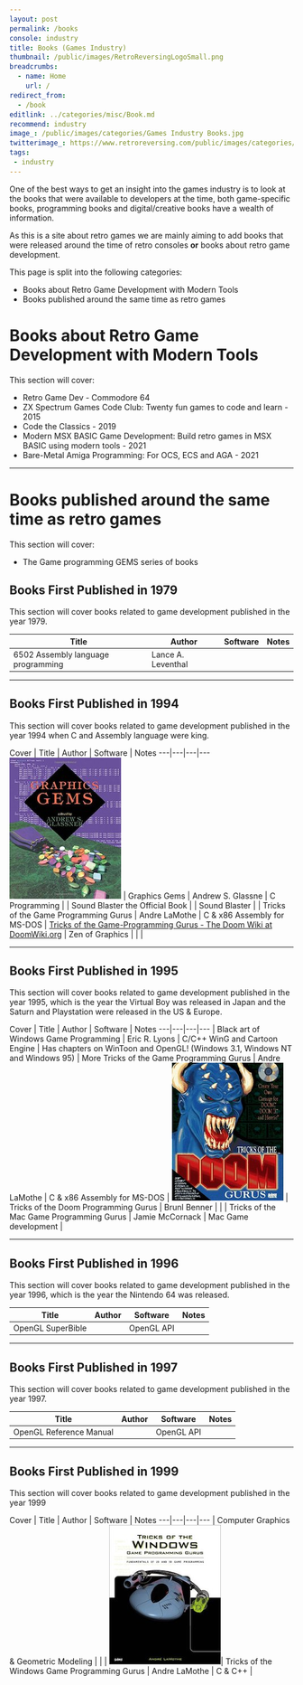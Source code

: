 ```yaml
---
layout: post
permalink: /books
console: industry
title: Books (Games Industry)
thumbnail: /public/images/RetroReversingLogoSmall.png
breadcrumbs:
  - name: Home
    url: /
redirect_from:
  - /book
editlink: ../categories/misc/Book.md
recommend: industry
image_: /public/images/categories/Games Industry Books.jpg
twitterimage_: https://www.retroreversing.com/public/images/categories/Games Industry Books.jpg
tags:
 - industry
---
```


One of the best ways to get an insight into the games industry is to look at the books that were available to developers at the time, both game-specific books, programming books and digital/creative books have a wealth of information.

As this is a site about retro games we are mainly aiming to add books that were released around the time of retro consoles **or** books about retro game development.

This page is split into the following categories:
* Books about Retro Game Development with Modern Tools
* Books published around the same time as retro games

# Books about Retro Game Development with Modern Tools
This section will cover:
* Retro Game Dev - Commodore 64
* ZX Spectrum Games Code Club: Twenty fun games to code and learn - 2015
* Code the Classics - 2019
* Modern MSX BASIC Game Development: Build retro games in MSX BASIC using modern tools - 2021
* Bare-Metal Amiga Programming: For OCS, ECS and AGA - 2021

---
# Books published around the same time as retro games

This section will cover:
* The Game programming GEMS series of books


## Books First Published in 1979
This section will cover books related to game development published in the year 1979.

Title | Author | Software | Notes
---|---|---|---
6502 Assembly language programming | Lance A. Leventhal | | 

---
## Books First Published in 1994
This section will cover books related to game development published in the year 1994 when C and Assembly language were king.

Cover | Title | Author | Software | Notes
---|---|---|---
<img src="/public/images/books/GraphicsGems.jpg" /> | Graphics Gems | Andrew S. Glassne | C Programming | 
| Sound Blaster the Official Book | | Sound Blaster | 
| Tricks of the Game Programming Gurus | Andre LaMothe | C & x86 Assembly for MS-DOS | [Tricks of the Game-Programming Gurus - The Doom Wiki at DoomWiki.org](https://doomwiki.org/wiki/Tricks_of_the_Game-Programming_Gurus)
| Zen of Graphics | | | 

---
## Books First Published in 1995
This section will cover books related to game development published in the year 1995, which is the year the Virtual Boy was released in Japan and the Saturn and Playstation were released in the US & Europe.

Cover | Title | Author | Software | Notes
---|---|---|---
| Black art of Windows Game Programming | Eric R. Lyons | C/C++ WinG and Cartoon Engine | Has chapters on WinToon and OpenGL! (Windows 3.1, Windows NT and Windows 95)
| More Tricks of the Game Programming Gurus |  Andre LaMothe | C & x86 Assembly for MS-DOS | 
<img src="/public/images/books/DoomGurus.jpg" /> | Tricks of the Doom Programming Gurus | Brunl Benner | | 
| Tricks of the Mac Game Programming Gurus | Jamie McCornack | Mac Game development | 

---
## Books First Published in 1996
This section will cover books related to game development published in the year 1996, which is the year the Nintendo 64 was released.

Title | Author | Software | Notes
---|---|---|---
OpenGL SuperBible | | OpenGL API | 

---
## Books First Published in 1997
This section will cover books related to game development published in the year 1997.

Title | Author | Software | Notes
---|---|---|---
OpenGL Reference Manual | | OpenGL API | 

---
## Books First Published in 1999
This section will cover books related to game development published in the year 1999

Cover | Title | Author | Software | Notes
---|---|---|---
 | Computer Graphics & Geometric Modeling | | | 
<img src="/public/images/books/WinGurus.jpg" />| Tricks of the Windows Game Programming Gurus | Andre LaMothe | C & C++ | 

